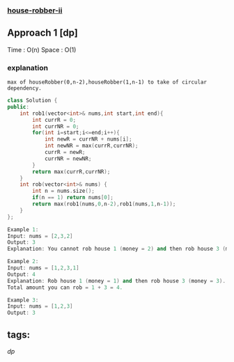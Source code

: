 ### [house-robber-ii](https://leetcode.com/problems/house-robber-ii/)

## Approach 1 [dp]

Time : O(n)
Space : O(1)

### explanation
```
max of houseRobber(0,n-2),houseRobber(1,n-1) to take of circular dependency.
```

```cpp
class Solution {
public:
    int rob1(vector<int>& nums,int start,int end){
        int currR = 0;
        int currNR = 0;
        for(int i=start;i<=end;i++){
            int newR = currNR + nums[i];
            int newNR = max(currR,currNR);
            currR = newR;
            currNR = newNR;
        }
        return max(currR,currNR);
    }
    int rob(vector<int>& nums) {
        int n = nums.size();
        if(n == 1) return nums[0];
        return max(rob1(nums,0,n-2),rob1(nums,1,n-1));
    }
};
``` 

```cpp
Example 1:
Input: nums = [2,3,2]
Output: 3
Explanation: You cannot rob house 1 (money = 2) and then rob house 3 (money = 2), because they are adjacent houses.

Example 2:
Input: nums = [1,2,3,1]
Output: 4
Explanation: Rob house 1 (money = 1) and then rob house 3 (money = 3).
Total amount you can rob = 1 + 3 = 4.

Example 3:
Input: nums = [1,2,3]
Output: 3
```

## tags:
$dp$